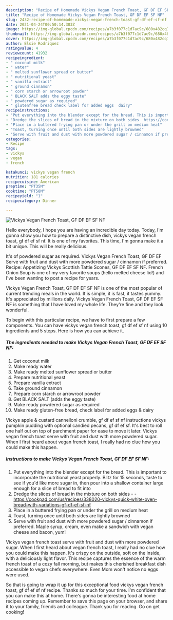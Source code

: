 ```yaml
---
description: "Recipe of Homemade Vickys Vegan French Toast, GF DF EF SF NF"
title: "Recipe of Homemade Vickys Vegan French Toast, GF DF EF SF NF"
slug: 2432-recipe-of-homemade-vickys-vegan-french-toast-gf-df-ef-sf-nf
date: 2021-04-24T00:50:14.303Z
image: https://img-global.cpcdn.com/recipes/a7b3f077c1d7ac9c/680x482cq70/vickys-vegan-french-toast-gf-df-ef-sf-nf-recipe-main-photo.jpg
thumbnail: https://img-global.cpcdn.com/recipes/a7b3f077c1d7ac9c/680x482cq70/vickys-vegan-french-toast-gf-df-ef-sf-nf-recipe-main-photo.jpg
cover: https://img-global.cpcdn.com/recipes/a7b3f077c1d7ac9c/680x482cq70/vickys-vegan-french-toast-gf-df-ef-sf-nf-recipe-main-photo.jpg
author: Elsie Rodriquez
ratingvalue: 4
reviewcount: 41932
recipeingredient:
- " coconut milk"
- " water"
- " melted sunflower spread or butter"
- " nutritional yeast"
- " vanilla extract"
- " ground cinnamon"
- " corn starch or arrowroot powder"
- " BLACK SALT adds the eggy taste"
- " powdered sugar as required"
- " glutenfree bread check label for added eggs  dairy"
recipeinstructions:
- "Put everything into the blender except for the bread. This is important to incorporate the nutritional yeast properly. Blitz for 15 seconds, taste to see if you&#39;d like more sugar in, then pour into a shallow container large enough for a slice of bread to fit into"
- "Dredge the slices of bread in the mixture on both sides  https://cookpad.com/us/recipes/338020-vickys-quick-white-oven-bread-with-variations-gf-df-ef-sf-nf"
- "Place in a buttered frying pan or under the grill on medium heat"
- "Toast, turning once until both sides are lightly browned"
- "Serve with fruit and dust with more powdered sugar / cinnamon if preferred. Maple syrup, cream, even make a sandwich with vegan cheese and bacon, yum!"
categories:
- Recipe
tags:
- vickys
- vegan
- french

katakunci: vickys vegan french 
nutrition: 181 calories
recipecuisine: American
preptime: "PT35M"
cooktime: "PT58M"
recipeyield: "1"
recipecategory: Dinner

---
```



![Vickys Vegan French Toast, GF DF EF SF NF](https://img-global.cpcdn.com/recipes/a7b3f077c1d7ac9c/680x482cq70/vickys-vegan-french-toast-gf-df-ef-sf-nf-recipe-main-photo.jpg)

Hello everybody, I hope you are having an incredible day today. Today, I'm gonna show you how to prepare a distinctive dish, vickys vegan french toast, gf df ef sf nf. It is one of my favorites. This time, I'm gonna make it a bit unique. This will be really delicious.

It&#39;s of powdered sugar as required. Vickys Vegan French Toast, GF DF EF Serve with fruit and dust with more powdered sugar / cinnamon if preferred. Recipe: Appetizing Vickys Scottish Tattie Scones, GF DF EF SF NF. French Onion Soup is one of my very favorite soups (hello melted cheese lid!) and I&#39;ve been wanting to post a recipe for years.

Vickys Vegan French Toast, GF DF EF SF NF is one of the most popular of current trending meals in the world. It is simple, it is fast, it tastes yummy. It's appreciated by millions daily. Vickys Vegan French Toast, GF DF EF SF NF is something that I have loved my whole life. They're fine and they look wonderful.


To begin with this particular recipe, we have to first prepare a few components. You can have vickys vegan french toast, gf df ef sf nf using 10 ingredients and 5 steps. Here is how you can achieve it.

<!--inarticleads1-->

##### The ingredients needed to make Vickys Vegan French Toast, GF DF EF SF NF:

1. Get  coconut milk
1. Make ready  water
1. Make ready  melted sunflower spread or butter
1. Prepare  nutritional yeast
1. Prepare  vanilla extract
1. Take  ground cinnamon
1. Prepare  corn starch or arrowroot powder
1. Get  BLACK SALT (adds the eggy taste)
1. Make ready  powdered sugar as required
1. Make ready  gluten-free bread, check label for added eggs &amp; dairy


Vickys apple &amp; custard cannelloni crumble, gf df ef sf nf instructions vickys pumpkin pudding with optional candied pecans, gf df ef sf. It&#39;s best to roll one half out on top of parchment paper for ease to move it later. Vickys vegan french toast serve with fruit and dust with more powdered sugar. When I first heard about vegan french toast, I really had no clue how you could make this happen. 

<!--inarticleads2-->

##### Instructions to make Vickys Vegan French Toast, GF DF EF SF NF:

1. Put everything into the blender except for the bread. This is important to incorporate the nutritional yeast properly. Blitz for 15 seconds, taste to see if you&#39;d like more sugar in, then pour into a shallow container large enough for a slice of bread to fit into
1. Dredge the slices of bread in the mixture on both sides -  - https://cookpad.com/us/recipes/338020-vickys-quick-white-oven-bread-with-variations-gf-df-ef-sf-nf
1. Place in a buttered frying pan or under the grill on medium heat
1. Toast, turning once until both sides are lightly browned
1. Serve with fruit and dust with more powdered sugar / cinnamon if preferred. Maple syrup, cream, even make a sandwich with vegan cheese and bacon, yum!


Vickys vegan french toast serve with fruit and dust with more powdered sugar. When I first heard about vegan french toast, I really had no clue how you could make this happen. It&#39;s crispy on the outside, soft on the inside, with a deliciously light flavor. This recipe captures the essence of the warm french toast of a cozy fall morning, but makes this cherished breakfast dish accessible to vegan chefs everywhere. Even Mom won&#39;t notice no eggs were used. 

So that is going to wrap it up for this exceptional food vickys vegan french toast, gf df ef sf nf recipe. Thanks so much for your time. I'm confident that you can make this at home. There's gonna be interesting food at home recipes coming up. Remember to save this page on your browser, and share it to your family, friends and colleague. Thank you for reading. Go on get cooking!
